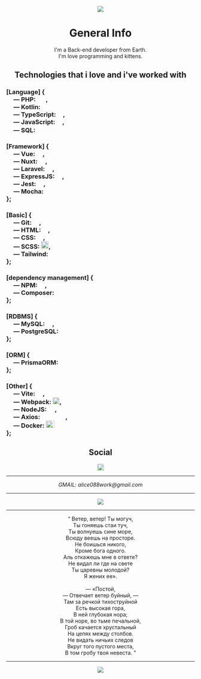 <p align="center">
  <img src="https://capsule-render.vercel.app/api?text=Hi,%20I'm%20Alice088%20&animation=fadeIn&type=waving&color=gradient&height=200"/>
</p>

<h1 align="center"> General Info </h1>
  
<p align="center">
  I'm a Back-end developer from Earth. <br>
  I'm love programming and kittens.
</p>

<h2 align="center"> Technologies that i love and i've worked with </h2>

<div>
  <h3>
    [Language] {<br>
      &nbsp&nbsp&nbsp&nbsp —  PHP:        <img src="https://upload.wikimedia.org/wikipedia/commons/thumb/2/27/PHP-logo.svg/1280px-PHP-logo.svg.png" height="14" width="23" />, <br>
      &nbsp&nbsp&nbsp&nbsp —  Kotlin:     <img src="https://brandslogos.com/wp-content/uploads/images/large/kotlin-logo.png" height="16" width="16" /> <br>
      &nbsp&nbsp&nbsp&nbsp —  TypeScript: <img src="https://static-00.iconduck.com/assets.00/typescript-icon-icon-1024x1024-vh3pfez8.png" height="14" width="15" />, <br>
      &nbsp&nbsp&nbsp&nbsp —  JavaScript: <img src="https://cdn4.iconfinder.com/data/icons/logos-and-brands/512/187_Js_logo_logos-512.png" height="14" width="15" />, <br>
      &nbsp&nbsp&nbsp&nbsp —  SQL:        <img src="https://cdn2.iconfinder.com/data/icons/programming-50/64/206_programming-sql-data-database-512.png" height="18" width="16" />
  </h3>

  <h3>
    [Framework] {<br>
      &nbsp&nbsp&nbsp&nbsp —  Vue:       <img src="https://upload.wikimedia.org/wikipedia/commons/thumb/9/95/Vue.js_Logo_2.svg/768px-Vue.js_Logo_2.svg.png" height="12" width="16" />, <br>
      &nbsp&nbsp&nbsp&nbsp —  Nuxt:      <img src="https://seeklogo.com/images/N/nuxt-logo-1CCC5F38FD-seeklogo.com.png" height="12" width="17" />, <br>
      &nbsp&nbsp&nbsp&nbsp —  Laravel:   <img src="https://static-00.iconduck.com/assets.00/laravel-icon-497x512-uwybstke.png" height="16" width="16" />, <br>
      &nbsp&nbsp&nbsp&nbsp —  ExpressJS: <img src="https://www.mementotech.in/assets/images/icons/express.png" height="16" width="16" />, <br>
      &nbsp&nbsp&nbsp&nbsp —  Jest:      <img src="https://cdn.iconscout.com/icon/free/png-256/free-jest-3627678-3028904.png" height="16" width="16" />, <br>
      &nbsp&nbsp&nbsp&nbsp —  Mocha:     <img src="https://static-00.iconduck.com/assets.00/mocha-icon-512x512-9d5mzzrp.png" height="16" width="16" />
    <br>};
  </h3>

  <h3>
    [Basic] {<br>
      &nbsp&nbsp&nbsp&nbsp —  Git:      <img src="https://cdn3.iconfinder.com/data/icons/social-media-2169/24/social_media_social_media_logo_git-1024.png" height="14" width="16" />, <br>
      &nbsp&nbsp&nbsp&nbsp —  HTML:     <img src="https://cdn1.iconfinder.com/data/icons/logotypes/32/badge-html-5-128.png" height="14" width="15" />, <br>
      &nbsp&nbsp&nbsp&nbsp —  CSS:      <img src="https://cdn4.iconfinder.com/data/icons/social-media-logos-6/512/121-css3-512.png" height="14" width="16" />, <br>
      &nbsp&nbsp&nbsp&nbsp —  SCSS:     <img src="https://cdn4.iconfinder.com/data/icons/logos-and-brands/512/288_Sass_logo-512.png" height="20" width="20" />, <br>
      &nbsp&nbsp&nbsp&nbsp —  Tailwind: <img src="https://static-00.iconduck.com/assets.00/file-type-tailwind-icon-512x307-l0anq79h.png" height="12" width="19" />
    <br>};
  </h3>

  <h3>
    [dependency management] {<br>
      &nbsp&nbsp&nbsp&nbsp —  NPM:      <img src="https://cdn1.iconfinder.com/data/icons/programing-development-8/24/npm_logo-512.png" height="16" width="16" />, <br>
      &nbsp&nbsp&nbsp&nbsp —  Composer: <img src="https://upload.wikimedia.org/wikipedia/commons/2/26/Logo-composer-transparent.png" height="16" width="16" />
    <br>};
  </h3>

  <h3>
    [RDBMS] {<br>
      &nbsp&nbsp&nbsp&nbsp —  MySQL:      <img src="https://cdn-icons-png.flaticon.com/512/5968/5968313.png" height="14" width="16" />, <br>
      &nbsp&nbsp&nbsp&nbsp —  PostgreSQL: <img src="https://cdn-icons-png.flaticon.com/512/5968/5968342.png" height="14" width="16" />
    <br>};
  </h3>

  <h3>
    [ORM] {<br>
      &nbsp&nbsp&nbsp&nbsp —  PrismaORM: <img src="https://cdn.icon-icons.com/icons2/2107/PNG/512/file_type_light_prisma_icon_130444.png" height="16" width="16" />
    <br>};
  </h3>

  <h3>
    [Other] {<br>
      &nbsp&nbsp&nbsp&nbsp —  Vite:    <img src="https://www.svgrepo.com/show/354521/vitejs.svg" height="14" width="16" />, <br>
      &nbsp&nbsp&nbsp&nbsp —  Webpack: <img src="https://icons.veryicon.com/png/o/business/vscode-program-item-icon/webpack-2.png" height="18" width="18" />, <br>
      &nbsp&nbsp&nbsp&nbsp —  NodeJS:  <img src="https://static-00.iconduck.com/assets.00/node-js-icon-454x512-nztofx17.png" height="16" width="14" /> , <br>
      &nbsp&nbsp&nbsp&nbsp —  Axios:   <img src="https://upload.wikimedia.org/wikipedia/commons/thumb/d/d1/Axios_%28computer_library%29_logo.svg/1280px-Axios_%28computer_library%29_logo.svg.png" height="10" width="60" /> , <br>
      &nbsp&nbsp&nbsp&nbsp —  Docker:  <img src="https://blog.skillfactory.ru/wp-content/uploads/2023/02/vertical-logo-monochromatic-2822952.png" height="19" width="23" />
    <br>};
  </h3>
</div>

<h2 align="center"> Social </h3>

<div align="center">
  <a href="https://t.me/Giorgio_Mihawk">
    <img src="https://cdn4.iconfinder.com/data/icons/logos-and-brands/512/335_Telegram_logo-1024.png" height="18" width="18" />
  </a>

***

  <address>
    GMAIL: alice088work@gmail.com
  </p>
</div>

***

<div align="center">
  <img src="https://github-readme-stats.vercel.app/api?username=Alice088&show=reviews&show_icons=true,discussions_started,discussions_answered,prs_merged,prs_merged_percentage&theme=radical" />
</div>

***

<div align="center">
  <q>
    Ветер, ветер! Ты могуч, <br>
    Ты гоняешь стаи туч, <br>
    Ты волнуешь сине море, <br>
    Всюду веешь на просторе. <br>
    Не боишься никого, <br>
    Кроме бога одного. <br>
    Аль откажешь мне в ответе? <br>
    Не видал ли где на свете <br>
    Ты царевны молодой? <br>
    Я жених ее». <br> <br>
    — «Постой, <br> 
    — Отвечает ветер буйный, — <br> 
    Там за речкой тихоструйной <br>
    Есть высокая гора, <br>
    В ней глубокая нора; <br>
    В той норе, во тьме печальной, <br>
    Гроб качается хрустальный <br>
    На цепях между столбов. <br>
    Не видать ничьих следов <br>
    Вкруг того пустого места, <br>
    В том гробу твоя невеста.
  </q>
</div>

***

<p align="center">
  <img src="https://capsule-render.vercel.app/api?text=I%20LOVE%20KITTENS%20&animation=fadeIn&type=waving&color=gradient&height=200&section=footer"/>
</p>
